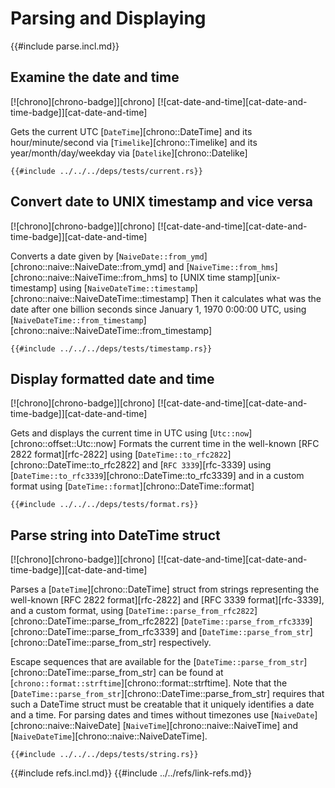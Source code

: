 # Parsing and Displaying

{{#include parse.incl.md}}

## Examine the date and time

[![chrono][chrono-badge]][chrono]  [![cat-date-and-time][cat-date-and-time-badge]][cat-date-and-time]

Gets the current UTC [`DateTime`][chrono::DateTime] and its hour/minute/second via [`Timelike`][chrono::Timelike] and its year/month/day/weekday via [`Datelike`][chrono::Datelike]

```rust,editable
{{#include ../../../deps/tests/current.rs}}
```

## Convert date to UNIX timestamp and vice versa

[![chrono][chrono-badge]][chrono]  [![cat-date-and-time][cat-date-and-time-badge]][cat-date-and-time]

Converts a date given by [`NaiveDate::from_ymd`][chrono::naive::NaiveDate::from_ymd] and [`NaiveTime::from_hms`][chrono::naive::NaiveTime::from_hms] to [UNIX time stamp][unix-timestamp] using [`NaiveDateTime::timestamp`][chrono::naive::NaiveDateTime::timestamp] Then it calculates what was the date after one billion seconds since January 1, 1970 0:00:00 UTC, using [`NaiveDateTime::from_timestamp`][chrono::naive::NaiveDateTime::from_timestamp]

```rust,editable
{{#include ../../../deps/tests/timestamp.rs}}
```

## Display formatted date and time

[![chrono][chrono-badge]][chrono]  [![cat-date-and-time][cat-date-and-time-badge]][cat-date-and-time]

Gets and displays the current time in UTC using [`Utc::now`][chrono::offset::Utc::now] Formats the current time in the well-known [RFC 2822 format][rfc-2822] using [`DateTime::to_rfc2822`][chrono::DateTime::to_rfc2822] and [`RFC 3339`][rfc-3339] using [`DateTime::to_rfc3339`][chrono::DateTime::to_rfc3339] and in a custom format using
[`DateTime::format`][chrono::DateTime::format]

```rust,editable
{{#include ../../../deps/tests/format.rs}}
```

## Parse string into DateTime struct

[![chrono][chrono-badge]][chrono]  [![cat-date-and-time][cat-date-and-time-badge]][cat-date-and-time]

Parses a [`DateTime`][chrono::DateTime] struct from strings representing the well-known
[RFC 2822 format][rfc-2822] and [RFC 3339 format][rfc-3339], and a custom format, using
[`DateTime::parse_from_rfc2822`][chrono::DateTime::parse_from_rfc2822]  [`DateTime::parse_from_rfc3339`][chrono::DateTime::parse_from_rfc3339] and
[`DateTime::parse_from_str`][chrono::DateTime::parse_from_str] respectively.

Escape sequences that are available for the [`DateTime::parse_from_str`][chrono::DateTime::parse_from_str] can be found at [`chrono::format::strftime`][chrono::format::strftime]. Note that the [`DateTime::parse_from_str`][chrono::DateTime::parse_from_str] requires that such a DateTime struct must be creatable that it uniquely identifies a date and a time. For parsing dates and times without timezones use [`NaiveDate`][chrono::naive::NaiveDate]  [`NaiveTime`][chrono::naive::NaiveTime] and [`NaiveDateTime`][chrono::naive::NaiveDateTime].

```rust,editable
{{#include ../../../deps/tests/string.rs}}
```

{{#include refs.incl.md}}
{{#include ../../refs/link-refs.md}}
